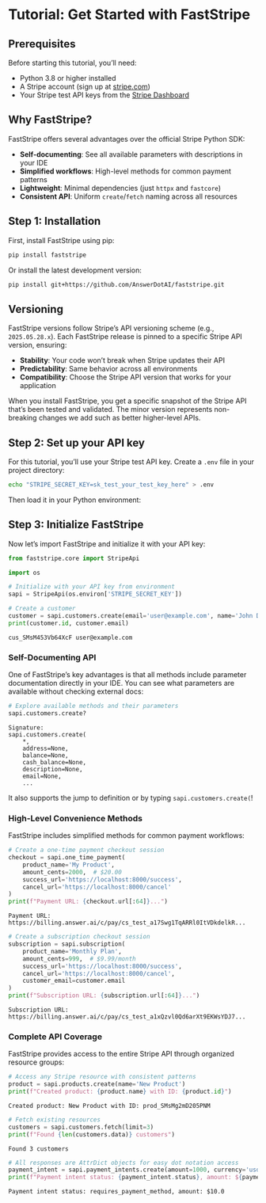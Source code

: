 # Tutorial: Get Started with FastStripe


<!-- WARNING: THIS FILE WAS AUTOGENERATED! DO NOT EDIT! -->

## Prerequisites

Before starting this tutorial, you’ll need:

- Python 3.8 or higher installed
- A Stripe account (sign up at [stripe.com](https://stripe.com))
- Your Stripe test API keys from the [Stripe
  Dashboard](https://dashboard.stripe.com/test/apikeys)

## Why FastStripe?

FastStripe offers several advantages over the official Stripe Python
SDK:

- **Self-documenting**: See all available parameters with descriptions
  in your IDE
- **Simplified workflows**: High-level methods for common payment
  patterns
- **Lightweight**: Minimal dependencies (just `httpx` and `fastcore`)
- **Consistent API**: Uniform `create`/`fetch` naming across all
  resources

## Step 1: Installation

First, install FastStripe using pip:

``` bash
pip install faststripe
```

Or install the latest development version:

``` bash
pip install git+https://github.com/AnswerDotAI/faststripe.git
```

## Versioning

FastStripe versions follow Stripe’s API versioning scheme (e.g.,
`2025.05.28.x`). Each FastStripe release is pinned to a specific Stripe
API version, ensuring:

- **Stability**: Your code won’t break when Stripe updates their API
- **Predictability**: Same behavior across all environments  
- **Compatibility**: Choose the Stripe API version that works for your
  application

When you install FastStripe, you get a specific snapshot of the Stripe
API that’s been tested and validated. The minor version represents
non-breaking changes we add such as better higher-level APIs.

## Step 2: Set up your API key

For this tutorial, you’ll use your Stripe test API key. Create a `.env`
file in your project directory:

``` bash
echo "STRIPE_SECRET_KEY=sk_test_your_test_key_here" > .env
```

Then load it in your Python environment:

## Step 3: Initialize FastStripe

Now let’s import FastStripe and initialize it with your API key:

``` python
from faststripe.core import StripeApi

import os

# Initialize with your API key from environment
sapi = StripeApi(os.environ['STRIPE_SECRET_KEY'])
```

``` python
# Create a customer
customer = sapi.customers.create(email='user@example.com', name='John Doe')
print(customer.id, customer.email)
```

    cus_SMsM453Vb64XcF user@example.com

### Self-Documenting API

One of FastStripe’s key advantages is that all methods include parameter
documentation directly in your IDE. You can see what parameters are
available without checking external docs:

``` python
# Explore available methods and their parameters
sapi.customers.create?
```

    Signature:
    sapi.customers.create(
        *,
        address=None,
        balance=None,
        cash_balance=None,
        description=None,
        email=None,
        ...

It also supports the jump to definition or by typing
`sapi.customers.create(`!

### High-Level Convenience Methods

FastStripe includes simplified methods for common payment workflows:

``` python
# Create a one-time payment checkout session
checkout = sapi.one_time_payment(
    product_name='My Product',
    amount_cents=2000,  # $20.00
    success_url='https://localhost:8000/success',
    cancel_url='https://localhost:8000/cancel'
)
print(f"Payment URL: {checkout.url[:64]}...")
```

    Payment URL: https://billing.answer.ai/c/pay/cs_test_a17Swg1TqARRl0ItVDkdelkR...

``` python
# Create a subscription checkout session
subscription = sapi.subscription(
    product_name='Monthly Plan',
    amount_cents=999,  # $9.99/month
    success_url='https://localhost:8000/success',
    cancel_url='https://localhost:8000/cancel',
    customer_email=customer.email
)
print(f"Subscription URL: {subscription.url[:64]}...")
```

    Subscription URL: https://billing.answer.ai/c/pay/cs_test_a1xQzvl0Qd6arXt9EKWsYDJ7...

### Complete API Coverage

FastStripe provides access to the entire Stripe API through organized
resource groups:

``` python
# Access any Stripe resource with consistent patterns
product = sapi.products.create(name='New Product')
print(f"Created product: {product.name} with ID: {product.id}")
```

    Created product: New Product with ID: prod_SMsMg2mD205PNM

``` python
# Fetch existing resources
customers = sapi.customers.fetch(limit=3)
print(f"Found {len(customers.data)} customers")
```

    Found 3 customers

``` python
# All responses are AttrDict objects for easy dot notation access
payment_intent = sapi.payment_intents.create(amount=1000, currency='usd')
print(f"Payment intent status: {payment_intent.status}, amount: ${payment_intent.amount/100}")
```

    Payment intent status: requires_payment_method, amount: $10.0

